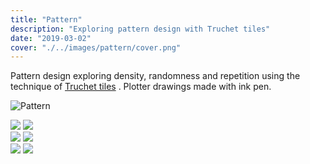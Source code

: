 ```yaml
---
title: "Pattern"
description: "Exploring pattern design with Truchet tiles"
date: "2019-03-02"
cover: "./../images/pattern/cover.png"
---
```


<div class="text">
Pattern design exploring density, randomness and repetition using the technique of <a href="https://en.wikipedia.org/wiki/Truchet_tiles" target="_blank">Truchet tiles</a> . Plotter drawings made with ink pen.
</div>

![Pattern](./../images/pattern/IMG_0532-2.jpg)

<div class="row two">
  <img src="./../images/pattern/00.jpg" />
  <img src="./../images/pattern/01.jpg" />
</div>

<div class="row two">
  <img src="./../images/pattern/02.jpg" />
  <img src="./../images/pattern/03.jpg" />
</div>

<div class="row two">
  <img src="./../images/pattern/04.jpg" />
  <img src="./../images/pattern/05.jpg" />
</div>
